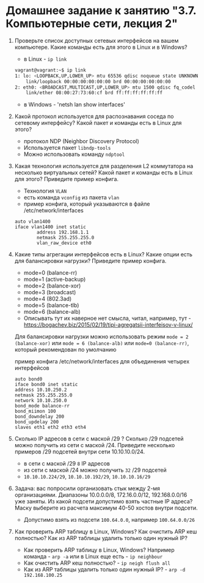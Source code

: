 # Домашнее задание к занятию "3.7. Компьютерные сети, лекция 2"

1. Проверьте список доступных сетевых интерфейсов на вашем компьютере. Какие команды есть для этого в Linux и в Windows?
    * в Linux - `ip link`
    ```bash
    vagrant@vagrant:~$ ip link
    1: lo: <LOOPBACK,UP,LOWER_UP> mtu 65536 qdisc noqueue state UNKNOWN mode DEFAULT group default qlen 1000
        link/loopback 00:00:00:00:00:00 brd 00:00:00:00:00:00
    2: eth0: <BROADCAST,MULTICAST,UP,LOWER_UP> mtu 1500 qdisc fq_codel state UP mode DEFAULT group default qlen 1000
        link/ether 08:00:27:73:60:cf brd ff:ff:ff:ff:ff:ff
    ```
    * в Windows - 'netsh lan show interfaces'
2. Какой протокол используется для распознавания соседа по сетевому интерфейсу? Какой пакет и команды есть в Linux для этого?
    * протокол NDP (Neighbor Discovery Protocol)
    * Используется пакет `libndp-tools`
    * Можно использовать команду `ndptool`
3. Какая технология используется для разделения L2 коммутатора на несколько виртуальных сетей? Какой пакет и команды есть в Linux для этого? Приведите пример конфига.
    * Технология `VLAN`
    * есть команда `vconfig` из пакета `vlan`
    * пример конфига, который  указываются в файле /etc/network/interfaces
    ```
    auto vlan1400
    iface vlan1400 inet static
            address 192.168.1.1
            netmask 255.255.255.0
            vlan_raw_device eth0
    ```
4. Какие типы агрегации интерфейсов есть в Linux? Какие опции есть для балансировки нагрузки? Приведите пример конфига.
    * mode=0 (balance-rr) 
    * mode=1 (active-backup)
    * mode=2 (balance-xor)
    * mode=3 (broadcast)
    * mode=4 (802.3ad)
    * mode=5 (balance-tlb)
    * mode=6 (balance-alb)
    * Описывать тут их наверное нет смысла, читал, например, тут - https://bogachev.biz/2015/02/19/tipi-agregatsii-interfeisov-v-linux/
    
    Для балансировки нагрузки можно использовать режим `mode = 2 (balance-xor)` или `mode = 6 (balance-alb)` или `mode=0 (balance-rr)`, который рекомендован по умолчанию
    
    пример конфига /etc/network/interfaces для объединения четырех интерфейсов
    ```
    auto bond0
    iface bond0 inet static
    address 10.10.250.2
    netmask 255.255.255.0
    network 10.10.250.0
    bond_mode balance-rr
    bond_miimon 100
    bond_downdelay 200
    bond_updelay 200
    slaves eth1 eth2 eth3 eth4
   ```
5. Сколько IP адресов в сети с маской /29 ? Сколько /29 подсетей можно получить из сети с маской /24. Приведите несколько примеров /29 подсетей внутри сети 10.10.10.0/24.
    * в сети с маской /29 `8` IP адресов 
    * из сети с маской /24 можно получить  `32` /29 подсетей
    * `10.10.10.224/29`, `10.10.10.192/29`, `10.10.10.16/29` 
6. Задача: вас попросили организовать стык между 2-мя организациями. Диапазоны 10.0.0.0/8, 172.16.0.0/12, 192.168.0.0/16 уже заняты. Из какой подсети допустимо взять частные IP адреса? Маску выберите из расчета максимум 40-50 хостов внутри подсети.
    * Допустимо взять из подсети `100.64.0.0`,  например `100.64.0.0/26`
7. Как проверить ARP таблицу в Linux, Windows? Как очистить ARP кеш полностью? Как из ARP таблицы удалить только один нужный IP?
    * Как проверить ARP таблицу в Linux, Windows? Например команда - `arp -a` или в Linux еще есть - `ip neighbour`
    * Как очистить ARP кеш полностью? - `ip neigh flush all`
    * Как из ARP таблицы удалить только один нужный IP? - `arp -d 192.168.100.25`
    

